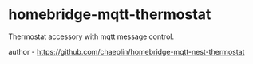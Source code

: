 # homebridge-mqtt-thermostat

Thermostat accessory with mqtt message control.

author -  https://github.com/chaeplin/homebridge-mqtt-nest-thermostat
